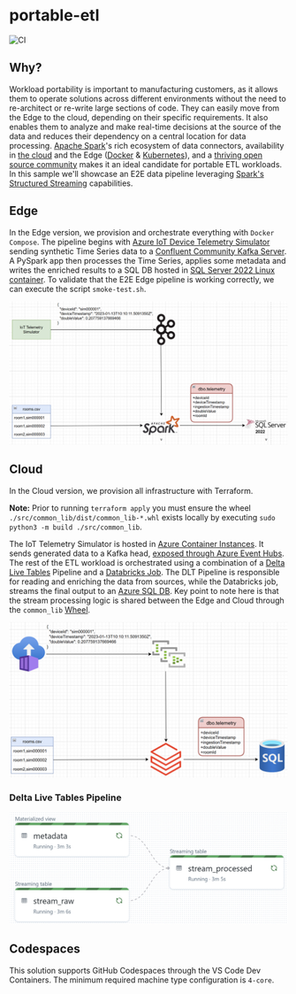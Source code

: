 # portable-etl
![CI](https://github.com/syedhassaanahmed/portable-etl/actions/workflows/ci.yml/badge.svg)

## Why?
Workload portability is important to manufacturing customers, as it allows them to operate solutions across different environments without the need to re-architect or re-write large sections of code. They can easily move from the Edge to the cloud, depending on their specific requirements. It also enables them to analyze and make real-time decisions at the source of the data and reduces their dependency on a central location for data processing. [Apache Spark](https://spark.apache.org/docs/latest/)'s rich ecosystem of data connectors, availability in [the cloud](https://azure.microsoft.com/en-us/products/databricks) and the Edge ([Docker](https://hub.docker.com/r/apache/spark-py) & [Kubernetes](https://spark.apache.org/docs/latest/running-on-kubernetes.html)), and a [thriving open source community](https://github.com/apache/spark) makes it an ideal candidate for portable ETL workloads. In this sample we'll showcase an E2E data pipeline leveraging [Spark's Structured Streaming](https://spark.apache.org/docs/latest/structured-streaming-programming-guide.html#overview) capabilities.

## Edge
In the Edge version, we provision and orchestrate everything with `Docker Compose`. The pipeline begins with [Azure IoT Device Telemetry Simulator](https://github.com/Azure-Samples/Iot-Telemetry-Simulator) sending synthetic Time Series data to a [Confluent Community Kafka Server](https://docs.confluent.io/platform/current/platform-quickstart.html#ce-docker-quickstart). A PySpark app then processes the Time Series, applies some metadata and writes the enriched results to a SQL DB hosted in [SQL Server 2022 Linux container](https://learn.microsoft.com/en-us/sql/linux/quickstart-install-connect-docker?view=sql-server-ver16&pivots=cs1-bash). To validate that the E2E Edge pipeline is working correctly, we can execute the script `smoke-test.sh`.

<div align="center">
    <img src="./docs/edge-architecture.png">
</div>

## Cloud
In the Cloud version, we provision all infrastructure with Terraform.

**Note:** Prior to running `terraform apply` you must ensure the wheel `./src/common_lib/dist/common_lib-*.whl` exists locally by executing `sudo python3 -m build ./src/common_lib`.

The IoT Telemetry Simulator is hosted in [Azure Container Instances](https://azure.microsoft.com/en-us/products/container-instances). It sends generated data to a Kafka head, [exposed through Azure Event Hubs](https://learn.microsoft.com/en-us/azure/event-hubs/azure-event-hubs-kafka-overview).
The rest of the ETL workload is orchestrated using a combination of a [Delta Live Tables](https://learn.microsoft.com/en-us/azure/databricks/workflows/delta-live-tables/) Pipeline and a [Databricks Job](https://learn.microsoft.com/en-us/azure/databricks/workflows/jobs/jobs). The DLT Pipeline is responsible for reading and enriching the data from sources, while the Databricks job, streams the final output to an [Azure SQL DB](https://azure.microsoft.com/en-us/products/azure-sql/database/). Key point to note here is that the stream processing logic is shared between the Edge and Cloud through the `common_lib` [Wheel](https://pypi.org/project/wheel/).

<div align="center">
    <img src="./docs/cloud-architecture.png">
</div>

### Delta Live Tables Pipeline
<div align="center">
    <img src="./docs/dlt-pipeline.png">
</div>

## Codespaces
This solution supports GitHub Codespaces through the VS Code Dev Containers. The minimum required machine type configuration is `4-core`.